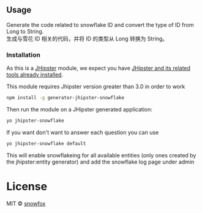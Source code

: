 ## Usage

Generate the code related to snowflake ID and convert the type of ID from Long to String.  
生成与雪花 ID 相关的代码，并将 ID 的类型从 Long 转换为 String。

### Installation

As this is a [JHipster](http://jhipster.github.io/) module, we expect you have [JHipster and its related tools already installed](http://jhipster.github.io/installation.html).

This module requires Jhipster version greater than 3.0 in order to work

```bash
npm install -g generator-jhipster-snowflake
```

Then run the module on a JHipster generated application:

```bash
yo jhipster-snowflake
```

If you want don't want to answer each question you can use

```bash
yo jhipster-snowflake default
```
This will enable snowflakeing for all available entities (only ones created by the jhipster:entity generator) and add the snowflake log page under admin

# License  
MIT © [snowfox](https://github.com/little-snow-fox)
